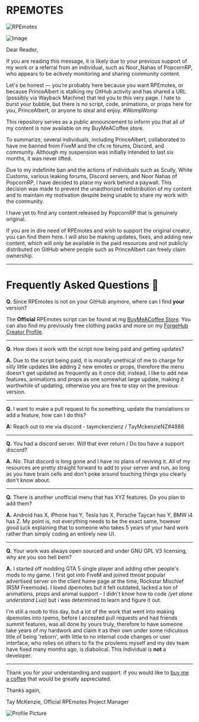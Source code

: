 # RPEMOTES

![RPEmotes](https://cdn.buymeacoffee.com/uploads/rewards/2024-03-24/1/233606_RPEMOTES.jpg@1200w_0e.jpg)

![Image](https://encrypted-tbn0.gstatic.com/images?q=tbn:ANd9GcRRLyB-2oc1bb1g8UlQF7EkKOgfhPH0HlMdS1N7vJskFN42xa_Say0eQy4&s=10)


Dear Reader,

If you are reading this message, it is likely due to your previous support of my work or a referral from an individual, such as Noor_Nahas of PopcornRP, who appears to be actively monitoring and sharing community content.

Let's be honest — you’re probably here because you want RPEmotes, or because PrinceAlbert is stalking my GitHub activity and has shared a URL (possibly via Wayback Machine) that led you to this very page. I hate to burst your bubble, but there is no script, code, animations, or props here for you, PrinceAlbert, or anyone to steal and enjoy. #WompWomp

This repository serves as a public announcement to inform you that all of my content is now available on my BuyMeACoffee store.

To summarize, several individuals, including PrinceAlbert, collaborated to have me banned from FiveM and the cfx.re forums, Discord, and community. Although my suspension was initially intended to last six months, it was never lifted.

Due to my indefinite ban and the actions of individuals such as Scully, White Customs, various leaking forums, Discord servers, and Noor Nahas of PopcornRP, I have decided to place my work behind a paywall. This decision was made to prevent the unauthorized redistribution of my content and to maintain my motivation despite being unable to share my work with the community.

I have yet to find any content released by PopcornRP that is genuinely original.

If you are in dire need of RPEmotes and wish to support the original creator, you can find them here. I will also be making updates, fixes, and adding new content, which will only be available in the paid resources and not publicly distributed on GitHub where people such as PrinceAlbert can freely claim ownership.

------------------------------------

# Frequently Asked Questions 💬

**Q.** Since RPEmotes is not on your GitHub anymore, where can I find __**your**__ version?

The **Official** RPEmotes script can be found at mg [BuyMeACoffee Store](https://www.buymeacoffee.com/taymckenzienz/e/235726). You can also find my previously free clothing packs and more on my [ForgeHub Creator Profile](https://forge.plebmasters.de/creators/TayMcKenzieNZ).


-----------------------------------

**Q.** How does it work with the script now being paid and getting updates?

**A.** Due to the script being paid, it is morally unethical of me to charge for silly little updates like adding 2 new emotes or props, therefore the menu doesn't gwt updated as frequently as it once did; instead, I like to add new features, animations and props as one somewhat large update, making it worthwhile of updating, otherwise you are free to stay on the previous version.


---------------------------------

**Q.** I want to make a pull request to fix something, update the translations or add a feature, how can I do this?

**A:** Reach out to me via discord - taymckenzienz / TayMckenzieNZ#4886

---------------------------------

**Q.** You had a discord server. Will that ever return / Do tou have a support discord?

**A.** No. That discord is long gone and I have no plans of reviving it. All of my resources are pretty straight forward to add to your server and run, ao long as you have brain cells and don't poke around touching things you clearly don't know about.


---------------------------------

**Q.** There is another unofficial menu that has XYZ features. Do you plan to add them?

**A.** Android has X, iPhone has Y, Tesla has X, Porsche Taycan has Y, BMW i4 has Z. My point is, not everything needs to be the exact same, however good luck explaining that to someone who takes 5 years of your hard work rather than simply coding an entirely new UI.


---------------------------------

**Q.** Your work was always open sourced and under GNU GPL V3 licensing, why are you soo hell bent?

**A.** I started off modding GTA 5 single player and adding other people's mods to my game. I first got into FiveM and joined ttmost popular advertised server on the client home page at the time, Rockstar Mischief (RSM Freemode). I loved dpemotes but it felt outdated, lacked a ton of animations, props and animal support - I didn't know how to code *(yet alone understand Lua)* but i was determined to learn and figure it out.

I'm still a noob to this day, but a lot of the work that went into making dpemotes into rpemo, before I accepted pull requests and had friends summit features, was all done by yours truly, therefore to have someone take years of my hardwork and claim it as their own under some ridiculous title of being 'reborn', with little to no internal code changes or user interface, who relies on others to fix the provlems myself and my dev team have fixed many months ago, is diabolical. This individual is **not** a developer.

-----------------------------------

Thank you for your understanding and support. if you would like to [buy me a coffee](https://buymeacoffee.com/taymckenzienz) that would be greatly appreciated.

Thanks again,

Tay McKenzie,
Official RPEmotes Project Manager

![Profile Picture](https://cdn.buymeacoffee.com/uploads/profile_pictures/2024/05/6c3c4ab6f89e8657c237a43de1c30799.jpeg@300w_0e.webp)
